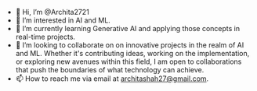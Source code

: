 - 👋 Hi, I’m @Archita2721
- 👀 I’m interested in AI and ML.
- 🌱 I’m currently learning Generative AI and applying those concepts in real-time projects.
- 💞️ I’m looking to collaborate on on innovative projects in the realm of AI and ML. Whether it's contributing ideas, working on the implementation, or exploring new avenues within this field, I am open to collaborations that push the boundaries of what technology can achieve.
- 📫 How to reach me via email at architashah27@gmail.com.


<!---
Archita2721/Archita2721 is a ✨ special ✨ repository because its `README.md` (this file) appears on your GitHub profile.
You can click the Preview link to take a look at your changes.
--->
